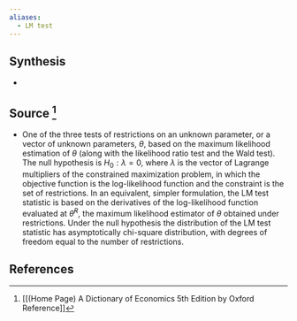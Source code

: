 ```yaml
---
aliases:
  - LM test
---
```

## Synthesis
- 
## Source [^1]
- One of the three tests of restrictions on an unknown parameter, or a vector of unknown parameters, $\theta$, based on the maximum likelihood estimation of $\theta$ (along with the likelihood ratio test and the Wald test). The null hypothesis is $H_{0}: \lambda=0$, where $\lambda$ is the vector of Lagrange multipliers of the constrained maximization problem, in which the objective function is the log-likelihood function and the constraint is the set of restrictions. In an equivalent, simpler formulation, the LM test statistic is based on the derivatives of the log-likelihood function evaluated at $\hat{\theta}^{R}$, the maximum likelihood estimator of $\theta$ obtained under restrictions. Under the null hypothesis the distribution of the LM test statistic has asymptotically chi-square distribution, with degrees of freedom equal to the number of restrictions.
## References

[^1]: [[(Home Page) A Dictionary of Economics 5th Edition by Oxford Reference]]